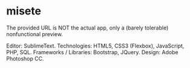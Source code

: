 # misete
The provided URL is NOT the actual app, only a (barely tolerable) nonfunctional preview.

Editor: SublimeText. 
Technologies: HTML5, CSS3 (Flexbox), JavaScript, PHP, SQL. 
Frameworks / Libraries: Bootstrap, JQuery. 
Design: Adobe Photoshop CC.

